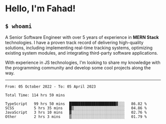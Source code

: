 <h1>Hello, I'm Fahad!</h1>

<h2><code>$ whoami</code></h2>

A Senior Software Engineer with over 5 years of experience in **MERN Stack** technologies. I have a proven track record of delivering high-quality solutions, including implementing real-time tracking systems, optimizing existing system modules, and integrating third-party software applications.

With experience in JS technologies, I'm looking to share my knowledge with the programming community and develop some cool projects along the way.

---

<!--START_SECTION:waka-->

```text
From: 05 October 2022 - To: 05 April 2023

Total Time: 114 hrs 59 mins

TypeScript   99 hrs 50 mins  █████████████████████▓░░░   86.82 %
SCSS         5 hrs 35 mins   █▒░░░░░░░░░░░░░░░░░░░░░░░   04.86 %
JavaScript   3 hrs 10 mins   ▓░░░░░░░░░░░░░░░░░░░░░░░░   02.76 %
Other        2 hrs 3 mins    ▒░░░░░░░░░░░░░░░░░░░░░░░░   01.79 %
```

<!--END_SECTION:waka-->

<!--
**heyFahad/heyFahad** is a ✨ _special_ ✨ repository because its `README.md` (this file) appears on your GitHub profile.

Here are some ideas to get you started:

- 🔭 I’m currently working on ...
- 🌱 I’m currently learning ...
- 👯 I’m looking to collaborate on ...
- 🤔 I’m looking for help with ...
- 💬 Ask me about ...
- 📫 How to reach me: ...
- 😄 Pronouns: ...
- ⚡ Fun fact: ...
-->

